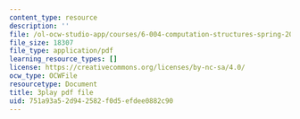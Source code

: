 ```yaml
---
content_type: resource
description: ''
file: /ol-ocw-studio-app/courses/6-004-computation-structures-spring-2017/751a93a52d942582f0d5efdee0882c90_zZfr7Zqfqm4.pdf
file_size: 18307
file_type: application/pdf
learning_resource_types: []
license: https://creativecommons.org/licenses/by-nc-sa/4.0/
ocw_type: OCWFile
resourcetype: Document
title: 3play pdf file
uid: 751a93a5-2d94-2582-f0d5-efdee0882c90
---
```

